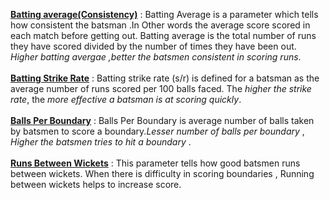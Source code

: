 
<b><u>Batting average(Consistency)</u></b> : Batting Average is a parameter which tells how consistent the batsman .In Other words the average score scored in each match before getting out. Batting average is the total number of runs they have scored divided by the number of times they have been out. <i>Higher batting avergae ,better the batsmen consistent in scoring runs</i>.<br><br>
<b><u>Batting Strike Rate</u></b> : Batting strike rate (s/r) is defined for a batsman as the average number of runs scored per 100 balls faced. The <i>higher the strike rate</i>, the <i>more effective a batsman is at scoring quickly</i>.<br><br>
<b><u>Balls Per Boundary</u></b> : Balls Per Boundary is average number of balls taken by batsmen to score a boundary.<i>Lesser number of balls per boundary</i> , <i>Higher the batsmen tries to hit a boundary </i>.<br><br>
<b><u>Runs Between Wickets</u></b> : This parameter tells how good batsmen runs between wickets. When there is difficulty in scoring boundaries , Running between wickets helps to increase score.  

